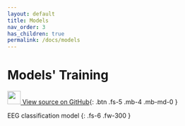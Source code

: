 ```yaml
---
layout: default
title: Models
nav_order: 3
has_children: true
permalink: /docs/models
---
```


# Models' Training

[<img src="https://mixnetbci.github.io/assets/images/github.png" width="30" height="30"> View source on GitHub](https://github.com/Max-Phairot-A/MixNet/tree/main/mixnet/models){: .btn .fs-5 .mb-4 .mb-md-0 } 

EEG classification model
{: .fs-6 .fw-300 }
